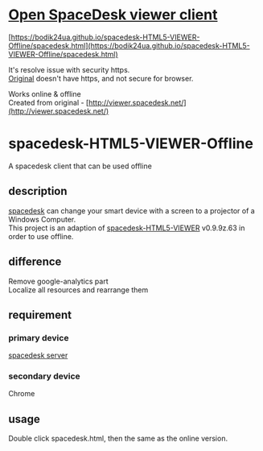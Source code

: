 # [Open SpaceDesk viewer client](https://bodik24ua.github.io/spacedesk-HTML5-VIEWER-Offline/spacedesk.html)
[https://bodik24ua.github.io/spacedesk-HTML5-VIEWER-Offline/spacedesk.html](https://bodik24ua.github.io/spacedesk-HTML5-VIEWER-Offline/spacedesk.html)

It's resolve issue with security https.   
[Original](http://viewer.spacedesk.net/) doesn't have https, and not secure for browser.

Works online & offline    
Created from original - [http://viewer.spacedesk.net/](http://viewer.spacedesk.net/)

# spacedesk-HTML5-VIEWER-Offline
A spacedesk client that can be used offline
## description
[spacedesk](https://spacedesk.net/) can change your smart device with a screen to a projector of a Windows Computer.  
This project is an adaption of [spacedesk-HTML5-VIEWER](http://spacedesk.ph/html5viewer/) v0.9.9z.63 in order to use offline.
## difference
Remove google-analytics part  
Localize all resources and rearrange them
## requirement
### primary device
[spacedesk server](https://spacedesk.net/#downloads)
### secondary device
Chrome
## usage
Double click spacedesk.html, then the same as the online version.
